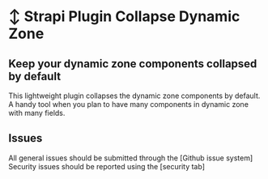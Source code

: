 # ↕️ Strapi Plugin Collapse Dynamic Zone

## Keep your dynamic zone components collapsed by default

This lightweight plugin collapses the dynamic zone components by default.
A handy tool when you plan to have many components in dynamic zone with many fields.

## Issues

All general issues should be submitted through the [Github issue system]
Security issues should be reported using the [security tab]
